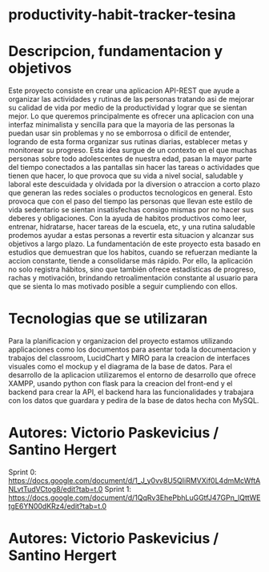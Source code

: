 # productivity-habit-tracker-tesina

# Descripcion, fundamentacion y objetivos
  Este proyecto consiste en crear una aplicacion API-REST que ayude a organizar las actividades y rutinas de las personas tratando asi de mejorar su calidad de vida por medio de la productividad y lograr que se sientan mejor. Lo que queremos principalmente es ofrecer una aplicacion con una interfaz minimalista y sencilla para que la mayoria de las personas la puedan usar sin problemas y no se emborrosa o dificil de entender, logrando de esta forma organizar sus rutinas diarias, establecer metas y monitorear su progreso.
  Esta idea surgue de un contexto en el que muchas personas sobre todo adolescentes de nuestra edad, pasan la mayor parte del tiempo conectados a las pantallas sin hacer las tareas o actividades que tienen que hacer, lo que provoca que su vida a nivel social, saludable y laboral este descuidada y olvidada por la diversion o atraccion a corto plazo que generan las redes sociales o productos tecnologicos en general. Esto provoca que con el paso del tiempo las personas que llevan este estilo de vida sedentario se sientan insatisfechas consigo mismas por no hacer sus deberes y obligaciones.
  Con la ayuda de habitos productivos como leer, entrenar, hidratarse, hacer tareas de la escuela, etc, y una rutina saludable prodemos ayudar a estas personas a revertir esta situacion y alcanzar sus objetivos a largo plazo.
  La fundamentación de este proyecto esta basado en estudios que demuestran que los habitos, cuando se refuerzan mediante la accion constante, tiende a consolidarse más rápido. Por ello, la aplicación no solo registra hábitos, sino que también ofrece estadísticas de progreso, rachas y motivación, brindando retroalimentación constante al usuario para que se sienta lo mas motivado posible a seguir cumpliendo con ellos.

# Tecnologias que se utilizaran
  Para la planificacion y organizacion del proyecto estamos utilizando applicaciones como los documentos para asentar toda la documentacion y trabajos del classroom, LucidChart y MIRO para la creacion de interfaces visuales como el mockup y el diagrama de la base de datos.
  Para el desarrollo de la aplicacion utilizaremos el entorno de desarrollo que ofrece XAMPP, usando python con flask para la creacion del front-end y el backend para crear la API, el backend hara las funcionalidades y trabajara con los datos que guardara y pedira de la base de datos hecha con MySQL.

  # Autores: Victorio Paskevicius / Santino Hergert
  Sprint 0:
      https://docs.google.com/document/d/1_J_y0vv8U5QIiRMVXif0L4dmMcWftANLvtTudVCtog8/edit?tab=t.0
  Sprint 1:
      https://docs.google.com/document/d/1QqRv3EhePbhLuGGtfJ47GPn_lQttWEtgE6YN00dKRz4/edit?tab=t.0

  # Autores: Victorio Paskevicius / Santino Hergert
